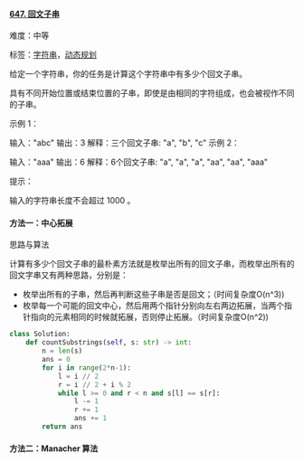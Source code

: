 #### [647. 回文子串](https://leetcode-cn.com/problems/palindromic-substrings/)

难度：中等

标签：[字符串](../Topic/字符串.md)，[动态规划](../Topic/动态规划.md)

给定一个字符串，你的任务是计算这个字符串中有多少个回文子串。

具有不同开始位置或结束位置的子串，即使是由相同的字符组成，也会被视作不同的子串。

 

示例 1：

输入："abc"
输出：3
解释：三个回文子串: "a", "b", "c"
示例 2：

输入："aaa"
输出：6
解释：6个回文子串: "a", "a", "a", "aa", "aa", "aaa"


提示：

输入的字符串长度不会超过 1000 。

#### 方法一：中心拓展

思路与算法

计算有多少个回文子串的最朴素方法就是枚举出所有的回文子串，而枚举出所有的回文字串又有两种思路，分别是：

- 枚举出所有的子串，然后再判断这些子串是否是回文；（时间复杂度O(n^3))
- 枚举每一个可能的回文中心，然后用两个指针分别向左右两边拓展，当两个指针指向的元素相同的时候就拓展，否则停止拓展。（时间复杂度O(n^2))

```python
class Solution:
    def countSubstrings(self, s: str) -> int:
        n = len(s)
        ans = 0
        for i in range(2*n-1):
            l = i // 2
            r = i // 2 + i % 2
            while l >= 0 and r < n and s[l] == s[r]:
                l -= 1
                r += 1
                ans += 1
        return ans
```

#### 方法二：Manacher 算法

